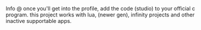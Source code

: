Info @ 
once you'll get into the profile, add the code (studio) to your official c program. 
this project works with lua, (newer gen), infinity projects and other inactive supportable apps.
